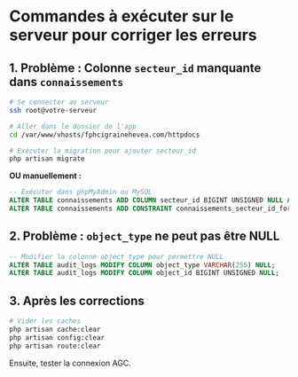 # Commandes à exécuter sur le serveur pour corriger les erreurs

## 1. Problème : Colonne `secteur_id` manquante dans `connaissements`

```bash
# Se connecter au serveur
ssh root@votre-serveur

# Aller dans le dossier de l'app
cd /var/www/vhosts/fphcigrainehevea.com/httpdocs

# Exécuter la migration pour ajouter secteur_id
php artisan migrate
```

**OU manuellement :**

```sql
-- Exécuter dans phpMyAdmin ou MySQL
ALTER TABLE connaissements ADD COLUMN secteur_id BIGINT UNSIGNED NULL AFTER cooperative_id;
ALTER TABLE connaissements ADD CONSTRAINT connaissements_secteur_id_foreign FOREIGN KEY (secteur_id) REFERENCES secteurs(id) ON DELETE SET NULL;
```

## 2. Problème : `object_type` ne peut pas être NULL

```sql
-- Modifier la colonne object_type pour permettre NULL
ALTER TABLE audit_logs MODIFY COLUMN object_type VARCHAR(255) NULL;
ALTER TABLE audit_logs MODIFY COLUMN object_id BIGINT UNSIGNED NULL;
```

## 3. Après les corrections

```bash
# Vider les caches
php artisan cache:clear
php artisan config:clear
php artisan route:clear
```

Ensuite, tester la connexion AGC.

